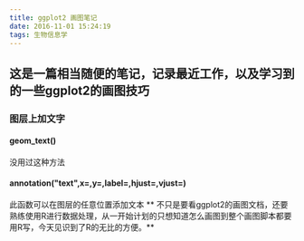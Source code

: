 ```yaml
---
title: ggplot2 画图笔记
date: 2016-11-01 15:24:19
tags: 生物信息学
---
```

<script>
alert("此页面不存在,返回主页面");
location="https://yangguang8112.github.io/#blog";
</script>
## 这是一篇相当随便的笔记，记录最近工作，以及学习到的一些ggplot2的画图技巧
### 图层上加文字 
#### geom_text()
没用过这种方法
#### annotation("text",x=,y=,label=,hjust=,vjust=)
此函数可以在图层的任意位置添加文本
** 不只是要看ggplot2的画图文档，还要熟练使用R进行数据处理，从一开始计划的只想知道怎么画图到整个画图脚本都要用R写，今天见识到了R的无比的方便。**
